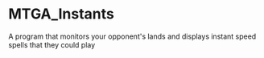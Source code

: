 # MTGA_Instants
A program that monitors your opponent's lands and displays instant speed spells that they could play
